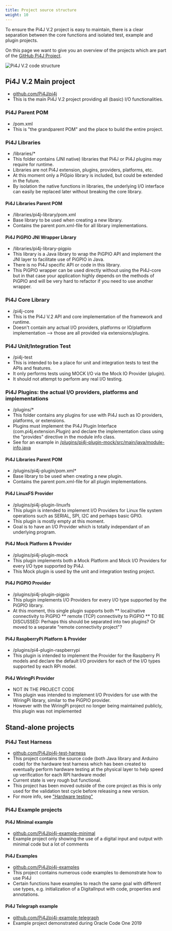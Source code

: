```yaml
---
title: Project source structure
weight: 10
---
```


To ensure the Pi4J V.2 project is easy to maintain, there is a clear separation between the core functions and 
isolated test, example and plugin projects.

On this page we want to give you an overview of the projects which are part of the 
[GitHub Pi4J Project](https://github.com/Pi4J).

![Pi4J V.2 code structure](https://raw.githubusercontent.com/Pi4J/pi4j/master/assets/draw.io/pi4j-code-structure.jpg)

## Pi4J V.2 Main project

* [github.com/Pi4J/pi4j](https://github.com/Pi4J/pi4j)
* This is the main Pi4J V.2 project providing all (basic) I/O functionalities.

### Pi4J Parent POM 
* /pom.xml
* This is "the grandparent POM" and the place to build the entire project.

### Pi4J Libraries

* /libraries/*
* This folder contains (JNI native) libraries that Pi4J or Pi4J plugins may require for runtime.
* Libraries are not Pi4J extension, plugins, providers, platforms, etc. 
* At this moment only a PiGpio library is included, but could be extended in the future.
* By isolation the native functions in libraries, the underlying I/O interface can easily be replaced later without breaking the core library.

#### Pi4J Libraries Parent POM

* /libraries/pi4j-library/pom.xml
* Base library to be used when creating a new library.
* Contains the parent pom.xml-file for all library implementations.

#### Pi4J PiGPIO JNI Wrapper Library

* /libraries/pi4j-library-pigpio
* This library is a Java library to wrap the PiGPIO API and implement the JNI layer to facilitate use of PiGPIO in Java.  
* There is no Pi4J specific API or code in this library. 
* This PiGPIO wrapper can be used directly without using the Pi4J-core but in that case your application highly depends on the methods of PiGPIO and will be very hard to refactor if you need to use another wrapper.

### Pi4J Core Library

* /pi4j-core
* This is the Pi4J V.2 API and core implementation of the framework and runtime.   
* Doesn't contain any actual I/O providers, platforms or IO/platform implementation --> those are all provided via extensions/plugins.  

### Pi4J Unit/Integration Test 

* /pi4j-test
* This is intended to be a place for unit and integration tests to test the APIs and features.
* It only performs tests using MOCK I/O via the Mock IO Provider (plugin). 
* It should not attempt to perform any real I/O testing.

### Pi4J Plugins: the actual I/O providers, platforms and implementations

* /plugins/*
* This folder contains any plugins for use with Pi4J such as IO providers, platforms, or extensions.  
* Plugins must implement the Pi4J Plugin Interface (com.pi4j.extension.Plugin) and declare the implementation class using the "provides" directive in the module info class. 
* See for an example in [/plugins/pi4j-plugin-mock/src/main/java/module-info.java](https://github.com/Pi4J/pi4j/blob/master/plugins/pi4j-plugin-mock/src/main/java/module-info.java)

#### Pi4J Libraries Parent POM
 
* /plugins/pi4j-plugin/pom.xml*
* Base library to be used when creating a new plugin.
* Contains the parent pom.xml-file for all plugin implementations.

#### Pi4J LinuxFS Provider

* /plugins/pi4j-plugin-linuxfs 
* This plugin is intended to implement I/O Providers for Linux file system operations such as SERIAL, SPI, I2C and perhaps basic GPIO.  
* This plugin is mostly empty at this moment.
* Goal is to have an I/O Provider which is totally independant of an underlying program.

#### Pi4J Mock Platform & Provider

* /plugins/pi4j-plugin-mock
* This plugin implements both a Mock Platform and Mock I/O Providers for every I/O type supported by Pi4J.
* This Mock plugin is used by the unit and integration testing project.

#### Pi4J PiGPIO Provider

* /plugins/pi4j-plugin-pigpio
* This plugin implements I/O Providers for every I/O type supported by the PiGPIO library.  
* At this moment, this single plugin supports both
** local/native connectivity to PiGPIO
** remote (TCP) connectivity to PiGPIO
** TO BE DISCUSSED: Perhaps this should be separated into two plugins? Or moved to a separate "remote connectivity project"?

#### Pi4J RaspberryPi Platform & Provider

* /plugins/pi4-plugin-raspberrypi
* This plugin is intended to implement the Provider for the Raspberry Pi models and declare the default I/O providers for each of the I/O types supported by each RPi model.

#### Pi4J WiringPi Provider

* NOT IN THE PROJECT CODE
* This plugin was intended to implement I/O Providers for use with the WiringPi library, similar to the PiGPIO provider.  
* However with the WiringPi project no longer being maintained publicly, this plugin was not implemented

## Stand-alone projects

### Pi4J Test Harness

*  [github.com/Pi4J/pi4j-test-harness](https://github.com/Pi4J/pi4j-test-harness)
*  This project contains the source code (both Java library and Arduino code) for the hardware test harness which has been created to eventually perform hardware testing at the physical layer to help speed up verification for each RPI hardware model
*  Current state is very rough but functional.  
*  This project has been moved outside of the core project as this is only used for the validation test cycle before releasing a new version. 
*  For more info, see ["Hardware testing"](/core-code-internals/hardware-testing)

### Pi4J Example projects

#### Pi4J Minimal example

* [github.com/Pi4J/pi4j-example-minimal](https://github.com/Pi4J/pi4j-example-minimal)
* Example project only showing the use of a digital input and output with minimal code but a lot of comments

#### Pi4J Examples

* [github.com/Pi4J/pi4j-examples](https://github.com/Pi4J/pi4j-examples)
* This project contains numerous code examples to demonstrate how to use Pi4J
* Certain functions have examples to reach the same goal with different use types, e.g. initialization of a DigitalInput with code, properties and annotations.

#### Pi4J Telegraph example

* [github.com/Pi4J/pi4j-example-telegraph](https://github.com/Pi4J/pi4j-example-telegraph)
* Example project demonstrated during Oracle Code One 2019